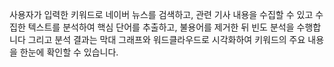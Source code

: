 사용자가 입력한 키워드로 네이버 뉴스를 검색하고, 관련 기사 내용을 수집할 수 있고
수집한 텍스트를 분석하여 핵심 단어를 추출하고, 불용어를 제거한 뒤 빈도 분석을 수행합니다 그리고
분석 결과는 막대 그래프와 워드클라우드로 시각화하여 키워드의 주요 내용을 한눈에 확인할 수 있습니다.
